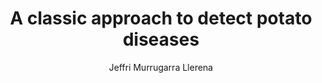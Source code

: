 ---
paperId: 44
author: Jeffri Murrugarra Llerena
publicationauthor: Murrugarra Llerena, J.
title: A classic approach to detect potato diseases
pdf: --
poster: Poster_Jeffri_Murrugarra
alt: --
type: Poster
topic: Applications
link: https://research.latinxinai.org/papers/icml/2019/pdf/Poster_Jeffri_Murrugarra.pdf
conference: icml
year: 2019
tags: icml-2019-ab
location: California, USA
---